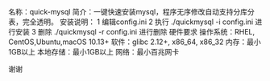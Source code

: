 名称：quick-mysql
简介：一键快速安装mysql，程序无序修改自动支持分库分表，完全透明。
安装说明：
    1 编辑config.ini
    2 执行 ./quickmysql -i config.ini 进行安装
    3 删除 ./quickmysql -r config.ini 进行删除
硬件要求
    操作系统：RHEL, CentOS,Ubuntu,macOS 10.13+
    软件：glibc 2.12+, x86_64, x86_32
    内存：最小1GB以上
    本地存储：最小1GB以上
    网络：最小百兆网卡

谢谢
